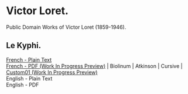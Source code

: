 # Victor Loret.

Public Domain Works of Victor Loret (1859-1946).

## Le Kyphi.

[French - Plain Text](le-kyphi/full-text-french.md)  
[French - PDF (Work In Progress Preview)](https://cdn.solaranamnesis.com/VictorLoret/kyphi/kyphi-loret-french-1887.pdf) | Biolinum | Atkinson | Cursive | [Custom01 (Work In Progress Preview)](https://cdn.solaranamnesis.com/VictorLoret/kyphi/kyphi-loret-french-1887-custom01.pdf)  
English - Plain Text  
English - PDF  
